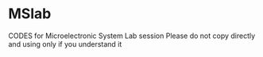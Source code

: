 # MSlab
CODES for Microelectronic System Lab session
Please do not copy directly and using only if you understand it
